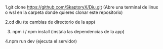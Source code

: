 1.git clone https://github.com/SkaptoryX/Diu.git
(Abre una terminal de linux o wsl en la carpeta donde quieres clonar este repositorio)

2.cd diu
(te cambias de directorio de la app)

3. npm i / npm install
(instala las dependencias de la app)

4.npm run dev
(ejecuta el servidor)